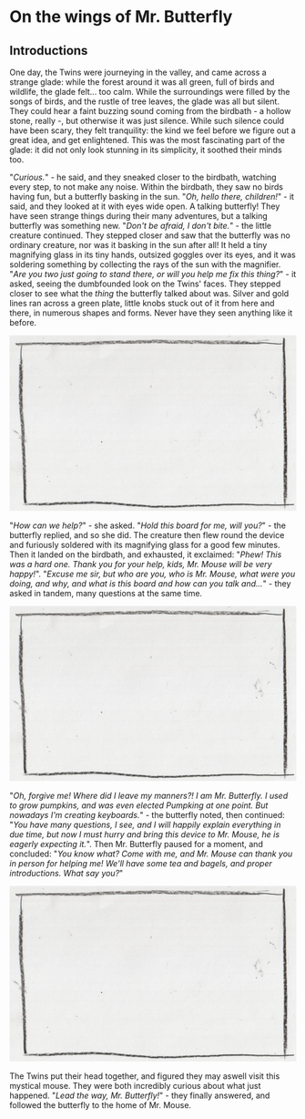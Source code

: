 # On the wings of Mr. Butterfly

## Introductions

One day, the Twins were journeying in the valley, and came across a strange
glade: while the forest around it was all green, full of birds and wildlife, the
glade felt... too calm. While the surroundings were filled by the songs of
birds, and the rustle of tree leaves, the glade was all but silent. They could
hear a faint buzzing sound coming from the birdbath - a hollow stone, really -,
but otherwise it was just silence. While such silence could have been scary,
they felt tranquility: the kind we feel before we figure out a great idea, and
get enlightened. This was the most fascinating part of the glade: it did not
only look stunning in its simplicity, it soothed their minds too.

"*Curious.*" - he said, and they sneaked closer to the birdbath, watching every
step, to not make any noise. Within the birdbath, they saw no birds having fun,
but a butterfly basking in the sun. "*Oh, hello there, children!*" - it said,
and they looked at it with eyes wide open. A talking butterfly! They have seen
strange things during their many adventures, but a talking butterfly was
something new. "*Don't be afraid, I don't bite.*" - the little creature
continued. They stepped closer and saw that the butterfly was no ordinary
creature, nor was it basking in the sun after all! It held a tiny magnifying
glass in its tiny hands, outsized goggles over its eyes, and it was soldering
something by collecting the rays of the sun with the magnifier. "*Are you two
just going to stand there, or will you help me fix this thing?*" - it asked,
seeing the dumbfounded look on the Twins' faces. They stepped closer to see what
the *thing* the butterfly talked about was. Silver and gold lines ran across a
green plate, little knobs stuck out of it from here and there, in numerous
shapes and forms. Never have they seen anything like it before.

 <!-- TODO -->
 ![A Printed Circuit Board](../data/frame.png)

"*How can we help?*" - she asked. "*Hold this board for me, will you?*" - the
butterfly replied, and so she did. The creature then flew round the device and
furiously soldered with its magnifying glass for a good few minutes. Then it
landed on the birdbath, and exhausted, it exclaimed: "*Phew! This was a hard
one. Thank you for your help, kids, Mr. Mouse will be very happy!*". "*Excuse me
sir, but who are you, who is Mr. Mouse, what were you doing, and why, and what
is this board and how can you talk and...*" - they asked in tandem, many
questions at the same time.

 <!-- TODO -->
 ![Mr. Butterfly](../data/frame.png)

"*Oh, forgive me! Where did I leave my manners?! I am Mr. Butterfly. I used to
grow pumpkins, and was even elected Pumpking at one point. But nowadays I'm
creating keyboards.*" - the butterfly noted, then continued: "*You have many
questions, I see, and I will happily explain everything in due time, but now I
must hurry and bring this device to Mr. Mouse, he is eagerly expecting it.*".
Then Mr. Butterfly paused for a moment, and concluded: "*You know what? Come
with me, and Mr. Mouse can thank you in person for helping me! We'll have some
tea and bagels, and proper introductions. What say you?*"

 <!-- TODO: A picture of the twins thinking together -->
 ![The Twins thinking](../data/frame.png)

The Twins put their head together, and figured they may aswell visit this
mystical mouse. They were both incredibly curious about what just happened.
"*Lead the way, Mr. Butterfly!*" - they finally answered, and followed the
butterfly to the home of Mr. Mouse.
